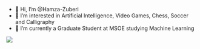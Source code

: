 - 👋 Hi, I’m @Hamza-Zuberi
- 👀 I’m interested in Artificial Intelligence, Video Games, Chess, Soccer and Calligraphy
- 🌱 I’m currently a Graduate Student at MSOE studying Machine Learning

![](https://komarev.com/ghpvc/?username=Hamza-Zuberi&color=blue)

<!---
Hamza-Zuberi/Hamza-Zuberi is a ✨ special ✨ repository because its `README.md` (this file) appears on your GitHub profile.
You can click the Preview link to take a look at your changes.
--->
